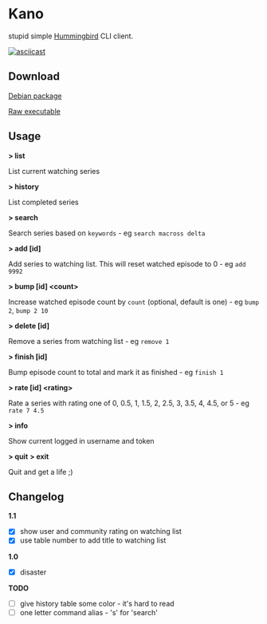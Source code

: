 # Kano

stupid simple [Hummingbird](https://hummingbird.me/) CLI client.

[![asciicast](https://asciinema.org/a/2x7aoxgyiqp021cpjzr6agswx.png)](https://asciinema.org/a/2x7aoxgyiqp021cpjzr6agswx)

## Download

[Debian package](https://github.com/drabiter/kano/raw/master/build/kano_1.1-0.deb)

[Raw executable](https://github.com/drabiter/kano/raw/master/build/kano)

## Usage

**> list**

  List current watching series

**> history**
  
  List completed series

**> search <keywords>**               
  
  Search series based on `keywords` - eg `search macross delta`

**> add [id]**
  
  Add series to watching list. This will reset watched episode to 0 - eg `add 9992`

**> bump [id] &lt;count&gt;**

  Increase watched episode count by `count` (optional, default is one) - eg `bump 2`, `bump 2 10`

**> delete [id]**
  
  Remove a series from watching list - eg `remove 1`

**> finish [id]**
  
  Bump episode count to total and mark it as finished - eg `finish 1`

**> rate [id] &lt;rating&gt;**
  
  Rate a series with rating one of 0, 0.5, 1, 1.5, 2, 2.5, 3, 3.5, 4, 4.5, or 5 - eg `rate 7 4.5`

**> info**
  
  Show current logged in username and token

**> quit**
**> exit**

  Quit and get a life ;)

## Changelog

**1.1**

- [x] show user and community rating on watching list
- [x] use table number to add title to watching list

**1.0**

- [x] disaster

**TODO**

- [ ] give history table some color - it's hard to read
- [ ] one letter command alias - 's' for 'search'
